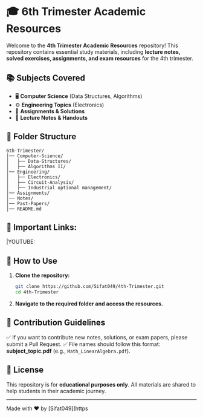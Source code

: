 # 🎓 6th Trimester Academic Resources

Welcome to the **4th Trimester Academic Resources** repository! This repository contains essential study materials, including **lecture notes, solved exercises, assignments, and exam resources** for the 4th trimester.

## 📚 Subjects Covered
- 🖥️ **Computer Science** (Data Structures, Algorithms)
- ⚙️ **Engineering Topics** (Electronics)
- 📝 **Assignments & Solutions**
- 📖 **Lecture Notes & Handouts**

## 📂 Folder Structure
```
6th-Trimester/
│── Computer-Science/
│   ├── Data-Structures/
│   ├── Algorithms II/
│── Engineering/
│   ├── Electronics/
│   ├── Circuit-Analysis/
│   ├── Industrial optional management/
│── Assignments/
│── Notes/
│── Past-Papers/
│── README.md
```

## 📂 Important Links: 
|YOUTUBE:
## 🔽 How to Use
1. **Clone the repository:**
   ```bash
   git clone https://github.com/Sifat049/4th-Trimester.git
   cd 4th-Trimester
   ```
2. **Navigate to the required folder and access the resources.**

## 🎯 Contribution Guidelines
✅ If you want to contribute new notes, solutions, or exam papers, please submit a Pull Request.
✅ File names should follow this format: **subject_topic.pdf** (e.g., `Math_LinearAlgebra.pdf`).

## 📜 License
This repository is for **educational purposes only**. All materials are shared to help students in their academic journey.

---  
Made with ❤️ by [Sifat049](https
